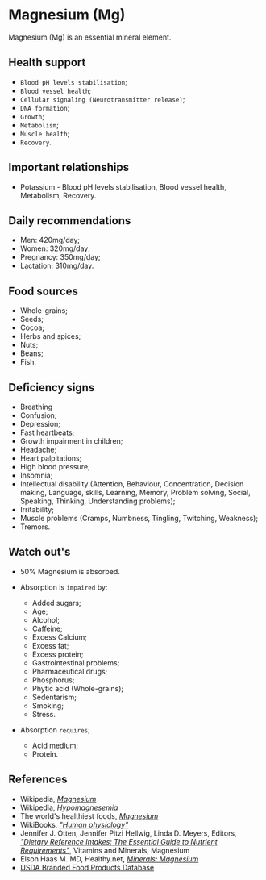 # Magnesium (Mg)
Magnesium (Mg) is an essential mineral element.

## Health support
- `Blood pH levels stabilisation`;
- `Blood vessel health`;
- `Cellular signaling (Neurotransmitter release)`;
- `DNA formation`;
- `Growth`;
- `Metabolism`;
- `Muscle health`;
- `Recovery`.

## Important relationships
- Potassium - Blood pH levels stabilisation, Blood vessel health, Metabolism, Recovery.

## Daily recommendations
- Men: 420mg/day;
- Women: 320mg/day;
- Pregnancy: 350mg/day;
- Lactation: 310mg/day.

## Food sources
- Whole-grains;
- Seeds;
- Cocoa;
- Herbs and spices;
- Nuts;
- Beans;
- Fish.

## Deficiency signs
- Breathing 
- Confusion;
- Depression;
- Fast heartbeats;
- Growth impairment in children;
- Headache;
- Heart palpitations;
- High blood pressure;
- Insomnia;
- Intellectual disability (Attention, Behaviour, Concentration, Decision making, Language, skills, Learning, Memory, Problem solving, Social, Speaking, Thinking, Understanding problems);
- Irritability;
- Muscle problems (Cramps, Numbness, Tingling, Twitching, Weakness);
- Tremors.

## Watch out's
- 50% Magnesium is absorbed.

- Absorption is `impaired` by:
    - Added sugars;
    - Age;
    - Alcohol;
    - Caffeine;
	- Excess Calcium;
	- Excess fat;
	- Excess protein;
    - Gastrointestinal problems;
    - Pharmaceutical drugs;
	- Phosphorus;
    - Phytic acid (Whole-grains);
    - Sedentarism;
    - Smoking;
    - Stress.

- Absorption `requires`;
	- Acid medium;	
	- Protein.

## References
- Wikipedia, [_Magnesium_](https://en.wikipedia.org/wiki/Magnesium)
- Wikipedia, [_Hypomagnesemia_](https://en.wikipedia.org/wiki/Hypomagnesemia#Signs_and_symptoms)
- The world's healthiest foods, [_Magnesium_](http://www.whfoods.com/genpage.php?tname=nutrient&dbid=75)
- WikiBooks, [_"Human physiology"_](https://en.wikibooks.org/wiki/Human_Physiology/Nutrition#Minerals)
- Jennifer J. Otten, Jennifer Pitzi Hellwig, Linda D. Meyers, Editors, [_"Dietary Reference Intakes: The Essential Guide to Nutrient Requirements"_](https://www.amazon.com/Dietary-Reference-Intakes-Essential-Requirements/dp/0309157420), Vitamins and Minerals, Magnesium
- Elson Haas M. MD, Healthy.net, [_Minerals: Magnesium_](http://www.healthy.net/Health/Article/Magnesium/2060/1)
- [USDA Branded Food Products Database](https://ndb.nal.usda.gov/ndb/nutrients/report/nutrientsfrm?max=1000&offset=0&totCount=0&nutrient1=304&nutrient2=&nutrient3=&subset=0&sort=c&measureby=g)